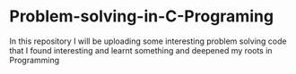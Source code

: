 # Problem-solving-in-C-Programing
In this repository I will be uploading some interesting problem solving code that I found interesting and learnt something and deepened my roots in Programming
